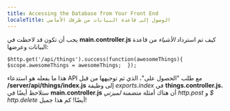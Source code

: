 ```yaml
---
title: Accessing the Database from Your Front End
localeTitle: الوصول إلى قاعدة البيانات من طرفك الأمامي
---
```

يجب أن تكون قد لاحظت في **main.controller.js** كيف تم استرداد _الأشياء_ من قاعدة البيانات وعرضها:

 `$http.get('/api/things').success(function(awesomeThings){ 
    $scope.awesomeThings = awesomeThings; 
 }); 
` 

هذا ما يفعله هو استدعاء API مع طلب "الحصول على"، الذي ثم توجيهها من قبل **/server/api/things/index.js** إلى وظيفة _exports.index_ في **things.controller.js.** ستلاحظ أيضًا في **main.controller.js** أن هناك أمثلة متضمنة _لميزتي http.post_ و _$ http.delete_ أيضًا! كم هذا جميل!